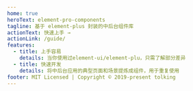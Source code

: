 ```yaml
---
home: true
heroText: element-pro-components
tagline: 基于 element-plus 封装的中后台组件库
actionText: 快速上手 →
actionLink: /guide/
features:
  - title: 上手容易
    details: 当你使用过element-ui/element-plu，只需了解部分差异
  - title: 快速开发
    details: 将中后台应用的典型页面和场景提炼成组件，用于重复使用
footer: MIT Licensed | Copyright © 2019-present tolking
---
```

